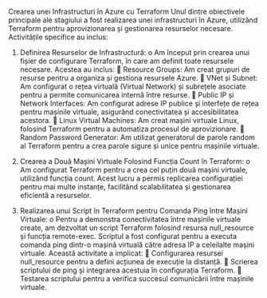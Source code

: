 Crearea unei Infrastructuri în Azure cu Terraform
Unul dintre obiectivele principale ale stagiului a fost realizarea unei infrastructuri în Azure, utilizând Terraform pentru aprovizionarea și gestionarea resurselor necesare. Activitățile specifice au inclus:

1.	Definirea Resurselor de Infrastructură:
o	Am început prin crearea unui fișier de configurare Terraform, în care am definit toate resursele necesare. Acestea au inclus:
	Resource Groups: Am creat grupuri de resurse pentru a organiza și gestiona resursele Azure.
	VNet și Subnet: Am configurat o rețea virtuală (Virtual Network) și subrețele asociate pentru a permite comunicarea internă între resurse.
	Public IP și Network Interfaces: Am configurat adrese IP publice și interfețe de rețea pentru mașinile virtuale, asigurând conectivitatea și accesibilitatea acestora.
	Linux Virtual Machines: Am creat mașini virtuale Linux, folosind Terraform pentru a automatiza procesul de aprovizionare.
	Random Password Generator: Am utilizat generatorul de parole random al Terraform pentru a crea parole sigure și unice pentru mașinile virtuale.

2.	Crearea a Două Mașini Virtuale Folosind Funcția Count în Terraform:
o	Am configurat Terraform pentru a crea cel puțin două mașini virtuale, utilizând funcția count. Acest lucru a permis replicarea configurației pentru mai multe instanțe, facilitând scalabilitatea și gestionarea eficientă a resurselor.

3.	Realizarea unui Script în Terraform pentru Comanda Ping între Mașini Virtuale:
o	Pentru a demonstra conectivitatea între mașinile virtuale create, am dezvoltat un script Terraform folosind resursa null_resource și funcția remote-exec. Scriptul a fost configurat pentru a executa comanda ping dintr-o mașină virtuală către adresa IP a celeilalte mașini virtuale. Această activitate a implicat:
	Configurarea resursei null_resource pentru a defini acțiunea de execuție la distanță.
	Scrierea scriptului de ping și integrarea acestuia în configurația Terraform.
	Testarea scriptului pentru a verifica succesul comunicării între mașinile virtuale.
